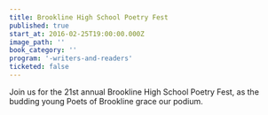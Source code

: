 ```yaml
---
title: Brookline High School Poetry Fest
published: true
start_at: 2016-02-25T19:00:00.000Z
image_path: ''
book_category: ''
program: '-writers-and-readers'
ticketed: false
---
```


Join us for the 21st annual Brookline High School Poetry Fest, as the budding young Poets of Brookline grace our podium.